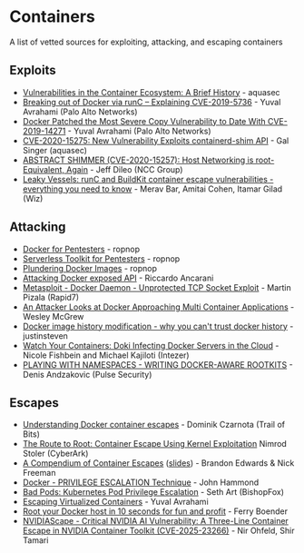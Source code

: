# Containers

A list of vetted sources for exploiting, attacking, and escaping containers

## Exploits

* [Vulnerabilities in the Container Ecosystem: A Brief History](https://blog.aquasec.com/container-security-vulnerabilities) - aquasec
* [Breaking out of Docker via runC – Explaining CVE-2019-5736](https://unit42.paloaltonetworks.com/breaking-docker-via-runc-explaining-cve-2019-5736/) - Yuval Avrahami (Palo Alto Networks)
* [Docker Patched the Most Severe Copy Vulnerability to Date With CVE-2019-14271](https://unit42.paloaltonetworks.com/docker-patched-the-most-severe-copy-vulnerability-to-date-with-cve-2019-14271/) - Yuval Avrahami (Palo Alto Networks)
* [CVE-2020-15275: New Vulnerability Exploits containerd-shim API](https://blog.aquasec.com/cve-2020-15257-containerd-shim-api-vulnerability) - Gal Singer (aquasec)
* [ABSTRACT SHIMMER (CVE-2020-15257): Host Networking is root-Equivalent, Again](https://www.nccgroup.com/us/research-blog/abstract-shimmer-cve-2020-15257-host-networking-is-root-equivalent-again/) - Jeff Dileo (NCC Group)
* [Leaky Vessels: runC and BuildKit container escape vulnerabilities - everything you need to know](https://www.wiz.io/blog/leaky-vessels-container-escape-vulnerabilities) - Merav Bar, Amitai Cohen, Itamar Gilad (Wiz)

## Attacking

* [Docker for Pentesters](https://blog.ropnop.com/docker-for-pentesters/) - ropnop
* [Serverless Toolkit for Pentesters](https://blog.ropnop.com/serverless-toolkit-for-pentesters/) - ropnop
* [Plundering Docker Images](https://blog.ropnop.com/plundering-docker-images/) - ropnop
* [Attacking Docker exposed API](https://medium.com/@riccardo.ancarani94/attacking-docker-exposed-api-3e01ffc3c124) - Riccardo Ancarani
* [Metasploit - Docker Daemon - Unprotected TCP Socket Exploit](https://www.rapid7.com/db/modules/exploit/linux/http/docker_daemon_tcp/) - Martin Pizala (Rapid7)
* [An Attacker Looks at Docker Approaching Multi Container Applications](https://youtu.be/-Ug2vmRiI8g) - Wesley McGrew
* [Docker image history modification - why you can't trust docker history](https://www.justinsteven.com/posts/2021/02/14/docker-image-history-modification/) - justinsteven
* [Watch Your Containers: Doki Infecting Docker Servers in the Cloud](https://www.intezer.com/blog/cloud-security/watch-your-containers-doki-infecting-docker-servers-in-the-cloud/) - Nicole Fishbein and Michael Kajiloti (Intezer)
* [PLAYING WITH NAMESPACES - WRITING DOCKER-AWARE ROOTKITS](https://pulsesecurity.co.nz/articles/docker-rootkits) - Denis Andzakovic (Pulse Security)

## Escapes

* [Understanding Docker container escapes](https://blog.trailofbits.com/2019/07/19/understanding-docker-container-escapes/) - Dominik Czarnota (Trail of Bits)
* [The Route to Root: Container Escape Using Kernel Exploitation](https://www.cyberark.com/resources/threat-research-blog/the-route-to-root-container-escape-using-kernel-exploitation) Nimrod Stoler (CyberArk)
* [A Compendium of Container Escapes](https://youtu.be/BQlqita2D2s) ([slides](https://i.blackhat.com/USA-19/Thursday/us-19-Edwards-Compendium-Of-Container-Escapes-up.pdf)) - Brandon Edwards & Nick Freeman
* [Docker - PRIVILEGE ESCALATION Technique](https://youtu.be/MnUtHSpcdLQ) - John Hammond
* [Bad Pods: Kubernetes Pod Privilege Escalation](https://bishopfox.com/blog/kubernetes-pod-privilege-escalation) - Seth Art (BishopFox)
* [Escaping Virtualized Containers](https://youtu.be/jFlqVe11eeM) - Yuval Avrahami
* [Root your Docker host in 10 seconds for fun and profit](https://www.electricmonk.nl/log/2017/09/30/root-your-docker-host-in-10-seconds-for-fun-and-profit/) - Ferry Boender
* [NVIDIAScape - Critical NVIDIA AI Vulnerability: A Three-Line Container Escape in NVIDIA Container Toolkit (CVE-2025-23266)](https://www.wiz.io/blog/nvidia-ai-vulnerability-cve-2025-23266-nvidiascape) - Nir Ohfeld, Shir Tamari
